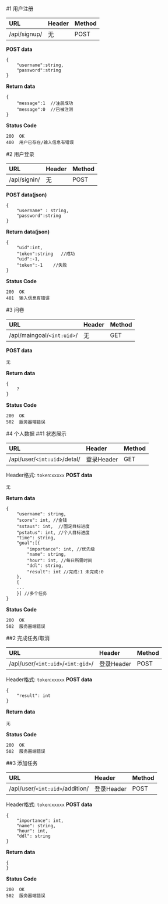 #1 用户注册

|URL|Header|Method|
|:--|:--|:--|
|/api/signup/|无|POST|

**POST data**
```
{
	"username":string,
	"password":string	
}
```
**Return data**
```
{
	"message":1  //注册成功
	"message":0  //已被注测
}
```
**Status Code**
```
200  OK
400  用户已存在/输入信息有错误
```

#2 用户登录

|URL|Header|Method|
|:--|:--|:--|
|/api/signin/|无|POST|
**POST data(json)**
```
{
	"username" : string,
	"password":string
}
```
**Return data(json)**
```
{
	"uid":int,
	"token":string   //成功
	"uid":-1,
	"token":-1    //失败
}
```
**Status Code**
```
200  OK
401  输入信息有错误
```


#3 问卷

|URL|Header|Method|
|:--|:--|:--|
|/api/maingoal/`<int:uid>`/|无|GET|
**POST data**
```
无
```
**Return data**
```
{
	?
}
```
**Status Code**
```
200  OK
502  服务器端错误
``` 

#4 个人数据
##1 状态展示

|URL|Header|Method|
|:--|:--|:--|
|/api/user/`<int:uid>`/detal/|登录Header|GET|
Header格式: `token`:`xxxxx`
**POST data**
```
无
```
**Return data**
```
{
	"username": string,
	"score": int, //金钱
	"sstaus": int,  //固定目标进度
	"pstatus": int, //个人目标进度
	"time": string,
	"goal":[{
		"importance": int, //优先级
		"name": string,
		"hour": int, //每日所需时间
		"ddl": string,
		"result": int //完成:1 未完成:0
	},
	{
	...
	}] //多个任务
}
```
**Status Code**
```
200  OK
502  服务器端错误
``` 

##2 完成任务/取消

|URL|Header|Method|
|:--|:--|:--|
|/api/user/`<int:uid>`/`<int:gid>`/|登录Header|POST|
Header格式: `token`:`xxxxx`
**POST data**
```
{
	"result": int
}
```
**Return data**
```
无
```
**Status Code**
```
200  OK
502  服务器端错误
``` 

##3 添加任务

|URL|Header|Method|
|:--|:--|:--|
|/api/user/`<int:uid>`/addition/|登录Header|POST|
Header格式: `token`:`xxxxx`
**POST data**
```
{
	"importance": int,
	"name": string,
	"hour": int,
	"ddl": string
}
```
**Return data**
```
{
}
```
**Status Code**
```
200  OK
502  服务器端错误
 ``` 
